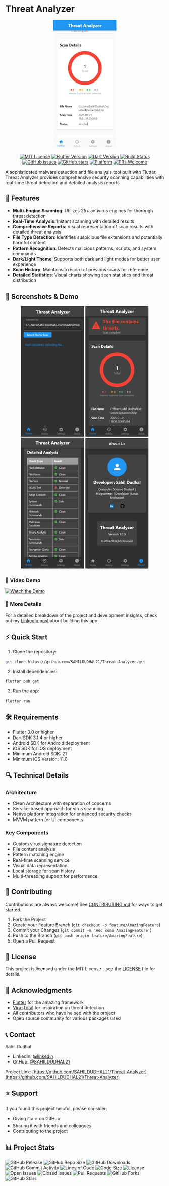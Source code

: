 # Threat Analyzer

<p align="center">
  <img src="https://github.com/SAHILDUDHAL21/Threat-Analyzer/blob/main/Screenshot%202025-01-21%20185208.png" alt="Threat Analyzer Logo" width="200"/>
</p>

<div align="center">

[![MIT License](https://img.shields.io/badge/License-MIT-green.svg)](https://choosealicense.com/licenses/mit/)
[![Flutter Version](https://img.shields.io/badge/Flutter-3.0+-blue.svg)](https://flutter.dev/)
[![Dart Version](https://img.shields.io/badge/Dart-3.1.4+-blue.svg)](https://dart.dev/)
[![Build Status](https://img.shields.io/badge/build-passing-brightgreen.svg)](https://github.com/SAHILDUDHAL21/Threat-Analyzer)
[![GitHub issues](https://img.shields.io/github/issues/SAHILDUDHAL21/Threat-Analyzer)](https://github.com/SAHILDUDHAL21/Threat-Analyzer/issues)
[![GitHub stars](https://img.shields.io/github/stars/SAHILDUDHAL21/Threat-Analyzer)](https://github.com/SAHILDUDHAL21/Threat-Analyzer/stargazers)
[![Platform](https://img.shields.io/badge/Platform-Android%20%7C%20iOS-orange.svg)](https://github.com/SAHILDUDHAL21/Threat-Analyzer)
[![PRs Welcome](https://img.shields.io/badge/PRs-welcome-brightgreen.svg)](https://github.com/SAHILDUDHAL21/Threat-Analyzer/pulls)

</div>

A sophisticated malware detection and file analysis tool built with Flutter. Threat Analyzer provides comprehensive security scanning capabilities with real-time threat detection and detailed analysis reports.

## 🚀 Features

- **Multi-Engine Scanning**: Utilizes 25+ antivirus engines for thorough threat detection
- **Real-Time Analysis**: Instant scanning with detailed results
- **Comprehensive Reports**: Visual representation of scan results with detailed threat analysis
- **File Type Detection**: Identifies suspicious file extensions and potentially harmful content
- **Pattern Recognition**: Detects malicious patterns, scripts, and system commands
- **Dark/Light Theme**: Supports both dark and light modes for better user experience
- **Scan History**: Maintains a record of previous scans for reference
- **Detailed Statistics**: Visual charts showing scan statistics and threat distribution

## 📱 Screenshots & Demo

<p align="center">
  <img src="https://github.com/SAHILDUDHAL21/Threat-Analyzer/blob/main/Screenshot%202025-01-21%20184629.png" width="200" alt="Home Screen"/>
  <img src="https://github.com/SAHILDUDHAL21/Threat-Analyzer/blob/main/Screenshot%202025-01-21%20185107.png" width="200" alt="Scan Results"/>
  <img src="https://github.com/SAHILDUDHAL21/Threat-Analyzer/blob/main/Screenshot%202025-01-21%20185122.png" width="200" alt="Threat Analysis"/>
  <img src="https://github.com/SAHILDUDHAL21/Threat-Analyzer/blob/main/Screenshot%202025-01-21%20184828.png" width="200" alt="Threat Analysis"/>
</p>

### 🎥 Video Demo
[![Watch the Demo](https://img.youtube.com/vi/8rmTkwNYA50/0.jpg)](https://youtu.be/8rmTkwNYA50?si=eFEJup1ms5lYODLA)

### 📖 More Details
For a detailed breakdown of the project and development insights, check out my [LinkedIn post](https://www.linkedin.com/posts/sahil-dudhal-1b11b925a_flutter-mobiledev-cybersecurity-activity-7284940728118448128-OJvD) about building this app.

## ⚡ Quick Start

1. Clone the repository:
```bash
git clone https://github.com/SAHILDUDHAL21/Threat-Analyzer.git
```

2. Install dependencies:
```bash
flutter pub get
```

3. Run the app:
```bash
flutter run
```

## 🛠️ Requirements

- Flutter 3.0 or higher
- Dart SDK 3.1.4 or higher
- Android SDK for Android deployment
- iOS SDK for iOS deployment
- Minimum Android SDK: 21
- Minimum iOS Version: 11.0

## 🔍 Technical Details

### Architecture
- Clean Architecture with separation of concerns
- Service-based approach for virus scanning
- Native platform integration for enhanced security checks
- MVVM pattern for UI components

### Key Components
- Custom virus signature detection
- File content analysis
- Pattern matching engine
- Real-time scanning service
- Visual data representation
- Local storage for scan history
- Multi-threading support for performance

## 🤝 Contributing

Contributions are always welcome! See [CONTRIBUTING.md](CONTRIBUTING.md) for ways to get started.

1. Fork the Project
2. Create your Feature Branch (`git checkout -b feature/AmazingFeature`)
3. Commit your Changes (`git commit -m 'Add some AmazingFeature'`)
4. Push to the Branch (`git push origin feature/AmazingFeature`)
5. Open a Pull Request

## 📝 License

This project is licensed under the MIT License - see the [LICENSE](LICENSE) file for details.

## 🙏 Acknowledgments

- [Flutter](https://flutter.dev/) for the amazing framework
- [VirusTotal](https://www.virustotal.com/) for inspiration on threat detection
- All contributors who have helped with the project
- Open source community for various packages used

## 📞 Contact

Sahil Dudhal 
- LinkedIn: [@linkedin](https://linkedin.com/in/sahil-dudhal-1b11b925a)
- GitHub: [@SAHILDUDHAL21](https://github.com/SAHILDUDHAL21)


Project Link: [https://github.com/SAHILDUDHAL21/Threat-Analyzer](https://github.com/SAHILDUDHAL21/Threat-Analyzer)

## ⭐ Support

If you found this project helpful, please consider:
- Giving it a ⭐ on GitHub
- Sharing it with friends and colleagues
- Contributing to the project

## 📊 Project Stats

![GitHub Release](https://img.shields.io/github/v/release/SAHILDUDHAL21/Threat-Analyzer?include_prereleases)
![GitHub Repo Size](https://img.shields.io/github/repo-size/SAHILDUDHAL21/Threat-Analyzer)
![GitHub Downloads](https://img.shields.io/github/downloads/SAHILDUDHAL21/Threat-Analyzer/total)
![GitHub Commit Activity](https://img.shields.io/github/commit-activity/m/SAHILDUDHAL21/Threat-Analyzer)
![Lines of Code](https://img.shields.io/tokei/lines/github/SAHILDUDHAL21/Threat-Analyzer)
![Code Size](https://img.shields.io/github/languages/code-size/SAHILDUDHAL21/Threat-Analyzer)
![License](https://img.shields.io/github/license/SAHILDUDHAL21/Threat-Analyzer)
![Open Issues](https://img.shields.io/github/issues-raw/SAHILDUDHAL21/Threat-Analyzer)
![Closed Issues](https://img.shields.io/github/issues-closed-raw/SAHILDUDHAL21/Threat-Analyzer)
![Pull Requests](https://img.shields.io/github/issues-pr/SAHILDUDHAL21/Threat-Analyzer)
![GitHub Forks](https://img.shields.io/github/forks/SAHILDUDHAL21/Threat-Analyzer?style=social)
![GitHub Stars](https://img.shields.io/github/stars/SAHILDUDHAL21/Threat-Analyzer?style=social)
